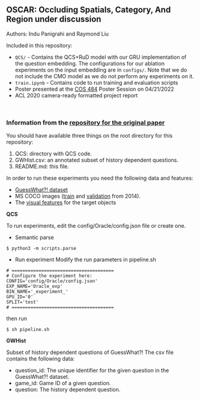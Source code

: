 ## **OSCAR: Occluding Spatials, Category, And Region under discussion**

Authors: Indu Panigrahi and Raymond Liu

Included in this repository:
* ``QCS/`` - Contains the QCS+RuD model with our GRU implementation of the question embedding. The configurations for our ablation experiments on the input embedding are in ``configs/``. Note that we do not include the CMO model as we do not perform any experiments on it.
* ``train.ipynb`` - Contains code to run training and evaluation scripts
* Poster presented at the [COS 484](https://princeton-nlp.github.io/cos484/) Poster Session on 04/21/2022
* ACL 2020 camera-ready formatted project report

<br>

### **Information from the [repository for the original paper](https://github.com/mmazuecos/Region-under-discussion-for-visual-dialog)**

You should have available three things on the root directory for this repository:
1. QCS: directory with QCS code.
2. GWHist.csv: an annotated subset of history dependent questions.
3. README.md: this file.

In order to run these experiments you need the following data and features:

+ [GuessWhat?! dataset](https://drive.google.com/file/d/1JiJIV_Ve65SHriU8veTtLVWmlM-Nu6pi/view?usp=sharing)
+ MS COCO images ([train](images.cocodataset.org/zips/train2014.zip) and [validation](images.cocodataset.org/zips/val2014.zip) from 2014).
+ The [visual features](https://drive.google.com/file/d/1t1PoKWkrDoKlQwJehtG2mHiuJ5B9-Al2/view?usp=sharing) for the target objects

**QCS**

To run experiments, edit the config/Oracle/config.json file or create one.

* Semantic parse
```
$ python3 -m scripts.parse
```

* Run experiment
Modify the run parameters in pipeline.sh

```
# ======================================
# Configure the experiment here:
CONFIG='config/Oracle/config.json'
EXP_NAME='Oracle_exp'
BIN_NAME='_experiment_'
GPU_ID='0'
SPLIT='test'
# ======================================
```
then run
```
$ sh pipeline.sh
```

**GWHist**

Subset of history dependent questions of GuessWhat?!
The csv file contains the following data:

- question\_id: The unique identifier for the given question in the GuessWhat?! dataset.
- game\_id: Game ID of a given question.
- question: The history dependent question.


